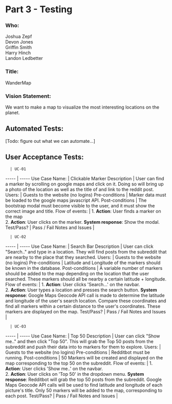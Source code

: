 # Part 3 - Testing

### Who:
Joshua Zepf  
Devon Jones  
Griffin Smith  
Harry Hinch  
Landon Ledbetter

### Title: 
WanderMap

### Vision Statement:
We want to make a map to visualize the most interesting locations on the planet.

## Automated Tests:
[Todo: figure out what we can automate...]

## User Acceptance Tests:
      | UC-01
----- | -----
Use Case Name: | Clickable Marker
Description | User can find a marker by scrolling on google maps and click on it. Doing so will bring up a photo of the location as well as the title of and link to the reddit post.
Users: | Guests to the website (no logins)
Pre-conditions | Marker data must be loaded to the google maps javascript API.
Post-conditions | The bootstrap modal must become visible to the user, and it must show the correct image and title.
Flow of events: | 1. __Action__: User finds a marker on the map <br /> 2. __Action__: User clicks on the marker. __System response__: Show the modal.
Test/Pass? | Pass / Fail
Notes and Issues |  

      | UC-02
----- | -----
Use Case Name: | Search Bar
Description | User can click "Search.." and type in a location. They will find posts from the subreddit that are nearby to the place that they searched.
Users: | Guests to the website (no logins)
Pre-conditions | Latitude and Longitude of the markers should be known in the database.
Post-conditions | A variable number of markers should be added to the map depending on the location that the user searched. These markers should all be nearby a certain latitude + longitude.
Flow of events: | 1. __Action__: User clicks 'Search...' on the navbar. <br /> 2. __Action__: User types a location and presses the search button. __System response__: Google Maps Geocode API call is made to determine the latitude and longitude of the user's search location. Compare these coordinates and find all markers within a certain distance to the user's coordinates. These markers are displayed on the map.
Test/Pass? | Pass / Fail
Notes and Issues |  

      | UC-03
----- | -----
Use Case Name: | Top 50
Description | User can click "Show me.." and then click "Top 50". This will grab the Top 50 posts from the subreddit and push their data into to markers for them to explore.
Users: | Guests to the website (no logins)
Pre-conditions | Redditbot must be running.
Post-conditions | 50 Markers will be created and displayed on the map corresponding to the top 50 on the subreddit.
Flow of events: | 1. __Action__: User clicks 'Show me..' on the navbar. <br /> 2. __Action__: User clicks on 'Top 50' in the dropdown menu. __System response__: Redditbot will grab the top 50 posts from the subreddit. Google Maps Geocode API calls will be used to find latitude and longitude of each picture's title. Only 50 markers will be added to the map, corresponding to each post.
Test/Pass? | Pass / Fail
Notes and Issues |  
